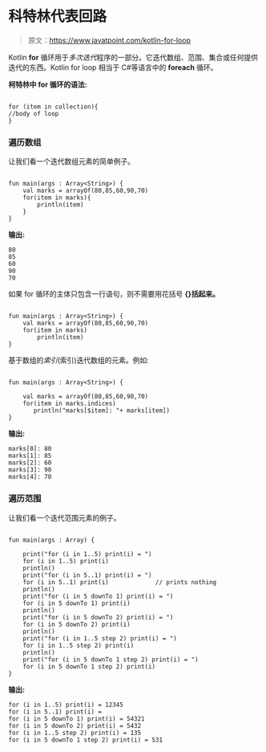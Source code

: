 # 科特林代表回路

> 原文：<https://www.javatpoint.com/kotlin-for-loop>

Kotlin **for** 循环用于*多次迭代*程序的一部分。它迭代数组、范围、集合或任何提供迭代的东西。Kotlin for loop 相当于 C#等语言中的 **foreach** 循环。

**柯特林中 for 循环的语法:**

```

for (item in collection){
//body of loop
}

```

### 遍历数组

让我们看一个迭代数组元素的简单例子。

```

fun main(args : Array<String>) {
    val marks = arrayOf(80,85,60,90,70)
    for(item in marks){
        println(item)
    }
}

```

**输出:**

```
80
85
60
90
70

```

如果 for 循环的主体只包含一行语句，则不需要用花括号 **{}括起来。**

```

fun main(args : Array<String>) {
    val marks = arrayOf(80,85,60,90,70)
    for(item in marks)
        println(item)
}

```

基于数组的*索引*(索引)迭代数组的元素。例如:

```

fun main(args : Array<String>) {

    val marks = arrayOf(80,85,60,90,70)
    for(item in marks.indices)
       println("marks[$item]: "+ marks[item])
}

```

**输出:**

```
marks[0]: 80
marks[1]: 85
marks[2]: 60
marks[3]: 90
marks[4]: 70

```

### 遍历范围

让我们看一个迭代范围元素的例子。

```

fun main(args : Array) {

    print("for (i in 1..5) print(i) = ")
    for (i in 1..5) print(i)
    println()
    print("for (i in 5..1) print(i) = ")
    for (i in 5..1) print(i)             // prints nothing
    println()
    print("for (i in 5 downTo 1) print(i) = ")
    for (i in 5 downTo 1) print(i)
    println()
    print("for (i in 5 downTo 2) print(i) = ")
    for (i in 5 downTo 2) print(i)
    println()
    print("for (i in 1..5 step 2) print(i) = ")
    for (i in 1..5 step 2) print(i)
    println()
    print("for (i in 5 downTo 1 step 2) print(i) = ")
    for (i in 5 downTo 1 step 2) print(i)
} 
```

**输出:**

```
for (i in 1..5) print(i) = 12345
for (i in 5..1) print(i) = 
for (i in 5 downTo 1) print(i) = 54321
for (i in 5 downTo 2) print(i) = 5432
for (i in 1..5 step 2) print(i) = 135
for (i in 5 downTo 1 step 2) print(i) = 531

```